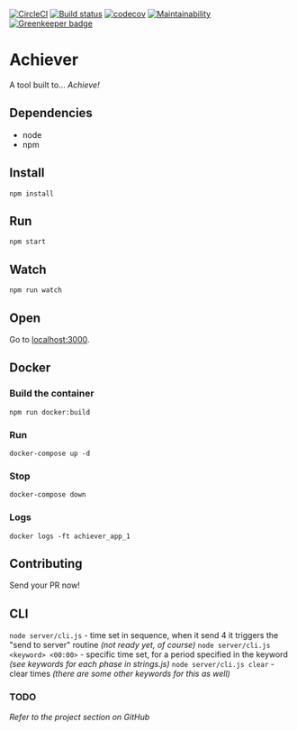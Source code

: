 [![CircleCI](https://circleci.com/gh/msandrini/achiever/tree/master.svg?style=shield)](https://circleci.com/gh/msandrini/achiever/tree/master)
[![Build status](https://ci.appveyor.com/api/projects/status/0be6ila7s2cb2dy7/branch/master?svg=true)](https://ci.appveyor.com/project/msandrini/achiever/branch/master)
[![codecov](https://codecov.io/gh/msandrini/achiever/branch/master/graph/badge.svg)](https://codecov.io/gh/msandrini/achiever)
[![Maintainability](https://api.codeclimate.com/v1/badges/1fcecced8c9eb95d81bc/maintainability)](https://codeclimate.com/github/msandrini/achiever/maintainability)
[![Greenkeeper badge](https://badges.greenkeeper.io/msandrini/achiever.svg)](https://greenkeeper.io/)

# Achiever

A tool built to... _Achieve!_

## Dependencies

- node
- npm

## Install

```
npm install
```

## Run

```
npm start
```

## Watch

```
npm run watch
```

## Open

Go to [localhost:3000](http://localhost:3000).

## Docker

### Build the container

```
npm run docker:build
```

### Run

```
docker-compose up -d
```

### Stop

```
docker-compose down
```

### Logs

```
docker logs -ft achiever_app_1
```

## Contributing

Send your PR now!

## CLI

`node server/cli.js` - time set in sequence, when it send 4 it triggers the "send to server" routine _(not ready yet, of course)_
`node server/cli.js <keyword> <00:00>` - specific time set, for a period specified in the keyword _(see keywords for each phase in strings.js)_
`node server/cli.js clear` - clear times _(there are some other keywords for this as well)_

### TODO

_Refer to the project section on GitHub_
